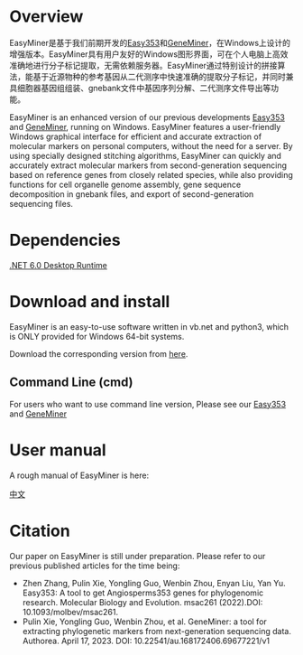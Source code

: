 
# Overview

EasyMiner是基于我们前期开发的[Easy353](https://github.com/plant720/Easy353)和[GeneMiner](https://github.com/sculab/GeneMiner)，在Windows上设计的增强版本。EasyMiner具有用户友好的Windows图形界面，可在个人电脑上高效准确地进行分子标记提取，无需依赖服务器。EasyMiner通过特别设计的拼接算法，能基于近源物种的参考基因从二代测序中快速准确的提取分子标记，并同时兼具细胞器基因组组装、gnebank文件中基因序列分解、二代测序文件导出等功能。

EasyMiner is an enhanced version of our previous developments [Easy353](https://github.com/plant720/Easy353) and [GeneMiner](https://github.com/sculab/GeneMiner), running on Windows. EasyMiner features a user-friendly Windows graphical interface for efficient and accurate extraction of molecular markers on personal computers, without the need for a server. By using specially designed stitching algorithms, EasyMiner can quickly and accurately extract molecular markers from second-generation sequencing based on reference genes from closely related species, while also providing functions for cell organelle genome assembly, gene sequence decomposition in gnebank files, and export of second-generation sequencing files.
# Dependencies

[.NET 6.0 Desktop Runtime](https://dotnet.microsoft.com/zh-cn/download/dotnet/thank-you/runtime-desktop-6.0.21-windows-x64-installer)


# Download and install

EasyMiner is an easy-to-use software written in vb.net and python3, which is ONLY provided for Windows 64-bit systems.

Download the corresponding version from [here](https://github.com/sculab/EasyMiner/releases/latest).

## Command Line (cmd)

For users who want to use command line version, Please see our [Easy353](https://github.com/plant720/Easy353) and [GeneMiner](https://github.com/sculab/GeneMiner)


# User manual

A rough manual of EasyMiner is here: 

[中文](https://github.com/sculab/EasyMiner/blob/master/manual/ZH_CN/Manual_CH.pdf)

# Citation

Our paper on EasyMiner is still under preparation. Please refer to our previous published articles for the time being:
- Zhen Zhang, Pulin Xie, Yongling Guo, Wenbin Zhou, Enyan Liu, Yan Yu. Easy353: A tool to get Angiosperms353 genes for phylogenomic research. Molecular Biology and Evolution. msac261 (2022).DOI: 10.1093/molbev/msac261.
- Pulin Xie, Yongling Guo, Wenbin Zhou, et al. GeneMiner: a tool for extracting phylogenetic markers from next-generation sequencing data. Authorea. April 17, 2023. DOI: 10.22541/au.168172406.69677221/v1




